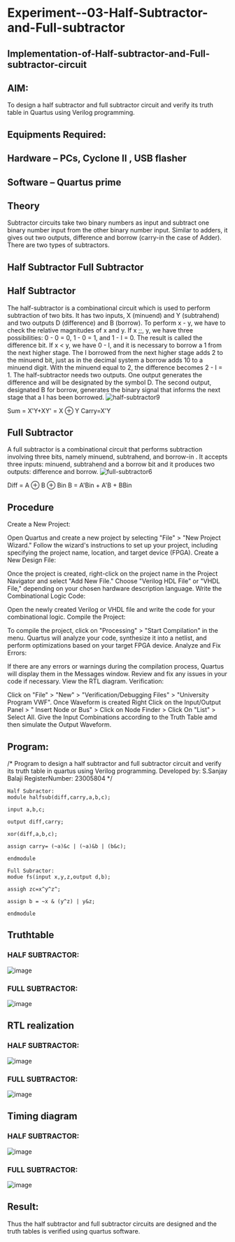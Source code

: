 # Experiment--03-Half-Subtractor-and-Full-subtractor
## Implementation-of-Half-subtractor-and-Full-subtractor-circuit
## AIM:
To design a half subtractor and full subtractor circuit and verify its truth table in Quartus using Verilog programming.

## Equipments Required:
## Hardware – PCs, Cyclone II , USB flasher
## Software – Quartus prime
## Theory
Subtractor circuits take two binary numbers as input and subtract one binary number input from the other binary number input. Similar to adders, it gives out two outputs, difference and borrow (carry-in the case of Adder). There are two types of subtractors.

## Half Subtractor Full Subtractor
## Half Subtractor
The half-subtractor is a combinational circuit which is used to perform subtraction of two bits. It has two inputs, X (minuend) and Y (subtrahend) and two outputs D (difference) and B (borrow). To perform x - y, we have to check the relative magnitudes of x and y. If x ;;, y, we have three possibilities: 0 - 0 = 0, 1 - 0 = 1, and 1 - I = 0. The result is called the difference bit. If x < y, we have 0 - I, and it is necessary to borrow a 1 from the next higher stage. The I borrowed from the next higher stage adds 2 to the minuend bit, just as in the decimal system a borrow adds 10 to a minuend digit. With the minuend equal to 2, the difference becomes 2 - I = 1. The half-subtractor needs two outputs. One output generates the difference and will be designated by the symbol D. The second output, designated B for borrow, generates the binary signal that informs the next stage that a I has been borrowed.
![half-subtractor9](https://user-images.githubusercontent.com/36288975/166112538-58c3bc7c-ee5d-4e6a-ac8d-8e8328efe27a.png)


Sum = X'Y+XY' = X ⊕ Y
Carry=X'Y

## Full Subtractor
A full subtractor is a combinational circuit that performs subtraction involving three bits, namely minuend, subtrahend, and borrow-in . It accepts three inputs: minuend, subtrahend and a borrow bit and it produces two outputs: difference and borrow. 
![full-subtractor6](https://user-images.githubusercontent.com/36288975/166112541-24c68359-3de8-4674-ae22-8272ffc385ed.png)


Diff = A ⊕ B ⊕ Bin B = A'Bin + A'B + BBin

## Procedure
Create a New Project:

Open Quartus and create a new project by selecting "File" > "New Project Wizard."
Follow the wizard's instructions to set up your project, including specifying the project name, location, and target device (FPGA).
Create a New Design File:

Once the project is created, right-click on the project name in the Project Navigator and select "Add New File."
Choose "Verilog HDL File" or "VHDL File," depending on your chosen hardware description language.
Write the Combinational Logic Code:

Open the newly created Verilog or VHDL file and write the code for your combinational logic.
Compile the Project:

To compile the project, click on "Processing" > "Start Compilation" in the menu.
Quartus will analyze your code, synthesize it into a netlist, and perform optimizations based on your target FPGA device.
Analyze and Fix Errors:

If there are any errors or warnings during the compilation process, Quartus will display them in the Messages window.
Review and fix any issues in your code if necessary.
View the RTL diagram.
Verification:

Click on "File" > "New" > "Verification/Debugging Files" > "University Program VWF".
Once Waveform is created Right Click on the Input/Output Panel > " Insert Node or Bus" > Click on Node Finder > Click On "List" > Select All.
Give the Input Combinations according to the Truth Table amd then simulate the Output Waveform.


## Program:
/*
Program to design a half subtractor and full subtractor circuit and verify its truth table in quartus using Verilog programming.
Developed by: S.Sanjay Balaji
RegisterNumber:  23005804
*/
```
Half Subractor:
module halfsub(diff,carry,a,b,c);

input a,b,c;

output diff,carry;

xor(diff,a,b,c);

assign carry= (~a)&c | (~a)&b | (b&c);

endmodule

Full Subractor:
modue fs(input x,y,z,output d,b);

assigh zc=x^y^z^;

assign b = ~x & (y^z) | y&z;

endmodule
```
## Truthtable
### HALF SUBTRACTOR:
![image](https://github.com/SanjayBalaji0/Experiment--03-Half-Subtractor-and-Full-subtractor/assets/145533553/8a0b52d4-f3bd-43de-a149-442441984730)

### FULL SUBTRACTOR:
![image](https://github.com/SanjayBalaji0/Experiment--03-Half-Subtractor-and-Full-subtractor/assets/145533553/a53bd717-a72d-4a88-9de5-686fc866cebd)


##  RTL realization
### HALF SUBTRACTOR:
![image](https://github.com/SanjayBalaji0/Experiment--03-Half-Subtractor-and-Full-subtractor/assets/145533553/25d42e70-419d-4061-a259-3b9688a7db17)

### FULL SUBTRACTOR:
![image](https://github.com/SanjayBalaji0/Experiment--03-Half-Subtractor-and-Full-subtractor/assets/145533553/a79099f6-48d4-4bb6-b30e-0ba528f2bf8e)

## Timing diagram 
### HALF SUBTRACTOR:
![image](https://github.com/SanjayBalaji0/Experiment--03-Half-Subtractor-and-Full-subtractor/assets/145533553/334f141f-dbd1-45fa-a2db-228cb775836c)

### FULL SUBTRACTOR:
![image](https://github.com/SanjayBalaji0/Experiment--03-Half-Subtractor-and-Full-subtractor/assets/145533553/4d078a01-acae-450d-ba8c-6949fca58693)


## Result:
Thus the half subtractor and full subtractor circuits are designed and the truth tables is verified using quartus software.
